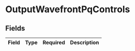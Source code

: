 # OutputWavefrontPqControls


## Fields

| Field       | Type        | Required    | Description |
| ----------- | ----------- | ----------- | ----------- |